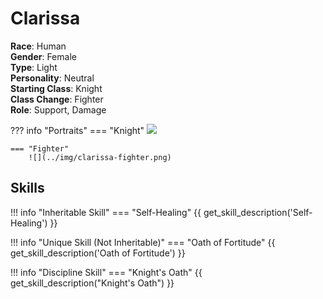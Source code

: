 # Clarissa

**Race**: Human  
**Gender**: Female  
**Type**: Light  
**Personality**: Neutral  
**Starting Class**: Knight  
**Class Change**: Fighter  
**Role**: Support, Damage

??? info "Portraits"
    === "Knight"
        ![](../img/clarissa-knight.jpg)

    === "Fighter"
        ![](../img/clarissa-fighter.png)

## Skills

!!! info "Inheritable Skill"
    === "Self-Healing"
        {{ get_skill_description('Self-Healing') }}
        
!!! info "Unique Skill (Not Inheritable)"
    === "Oath of Fortitude"
        {{ get_skill_description('Oath of Fortitude') }}
        
!!! info "Discipline Skill"
    === "Knight's Oath"
        {{ get_skill_description("Knight's Oath") }}
